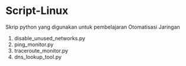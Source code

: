 # Script-Linux
Skrip python yang digunakan untuk pembelajaran Otomatisasi Jaringan

1. disable_unused_networks.py
2. ping_monitor.py
3. traceroute_monitor.py
4. dns_lookup_tool.py
